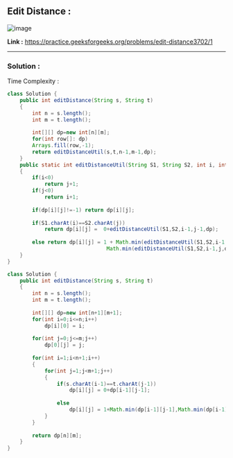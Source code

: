## Edit Distance :

![image](https://user-images.githubusercontent.com/23376002/167884193-322167a9-aa58-4376-a516-bcd867063221.png)


**Link :** https://practice.geeksforgeeks.org/problems/edit-distance3702/1


--------------------------------------------------------------------------------------------------------------------------------------------------------


### Solution :

Time Complexity :


```java
class Solution {
    public int editDistance(String s, String t) 
    {
        int n = s.length();
        int m = t.length();
        
        int[][] dp=new int[n][m];
        for(int row[]: dp)
        Arrays.fill(row,-1);
        return editDistanceUtil(s,t,n-1,m-1,dp);
    }
    public static int editDistanceUtil(String S1, String S2, int i, int j, int[][] dp)
    {
        if(i<0)
            return j+1;
        if(j<0)
            return i+1;
            
        if(dp[i][j]!=-1) return dp[i][j];
            
        if(S1.charAt(i)==S2.charAt(j))
            return dp[i][j] =  0+editDistanceUtil(S1,S2,i-1,j-1,dp);
            
        else return dp[i][j] = 1 + Math.min(editDistanceUtil(S1,S2,i-1,j-1,dp),
                                Math.min(editDistanceUtil(S1,S2,i-1,j,dp),editDistanceUtil(S1,S2,i,j-1,dp)));
    }
}
```


```java
class Solution {
    public int editDistance(String s, String t) 
    {
        int n = s.length();
        int m = t.length();
        
        int[][] dp=new int[n+1][m+1];
        for(int i=0;i<=n;i++)
            dp[i][0] = i;
        
        for(int j=0;j<=m;j++)
            dp[0][j] = j;
        
        for(int i=1;i<n+1;i++)
        {
            for(int j=1;j<m+1;j++)
            {
                if(s.charAt(i-1)==t.charAt(j-1))
                    dp[i][j] = 0+dp[i-1][j-1];
                
                else 
                    dp[i][j] = 1+Math.min(dp[i-1][j-1],Math.min(dp[i-1][j],dp[i][j-1]));
            }
        }
        
        return dp[n][m];
    }
}
```



